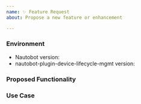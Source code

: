 ```yaml
---
name: ✨ Feature Request
about: Propose a new feature or enhancement

---
```


### Environment
* Nautobot version:  <!-- Example: 2.8.4 -->
* nautobot-plugin-device-lifecycle-mgmt version:  <!-- Example: 1.0.0 -->

<!--
    Describe in detail the new functionality you are proposing.
-->
### Proposed Functionality

<!--
    Convey an example use case for your proposed feature. Write from the
    perspective of a user who would benefit from the proposed
    functionality and describe how.
--->
### Use Case


